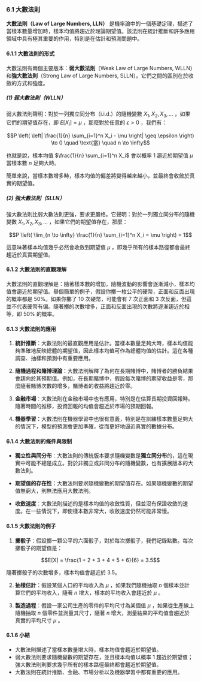 ### 6.1 大數法則

**大數法則（Law of Large Numbers, LLN）** 是機率論中的一個基礎定理，描述了當樣本數量增加時，樣本均值將趨近於理論期望值。該法則在統計推斷和許多應用領域中具有極其重要的作用，特別是在估計和預測問題中。

#### 6.1.1 大數法則的形式

大數法則有兩個主要版本：**弱大數法則**（Weak Law of Large Numbers, WLLN）和**強大數法則**（Strong Law of Large Numbers, SLLN）。它們之間的區別在於收斂的方式和強度。

##### (1) 弱大數法則（WLLN）

弱大數法則聲明：對於一列獨立同分布（i.i.d.）的隨機變數  $`X_1, X_2, X_3, \dots`$ ，如果它們的期望值存在，即  $`E[X_i] = \mu`$ ，那麼對於任意的  $`\epsilon > 0`$ ，我們有：


```math
P \left( \left| \frac{1}{n} \sum_{i=1}^n X_i - \mu \right| \geq \epsilon \right) \to 0 \quad \text{當} \quad n \to \infty
```


也就是說，樣本均值  $`\frac{1}{n} \sum_{i=1}^n X_i`$  會以概率 1 趨近於期望值  $`\mu`$  當樣本數  $`n`$  足夠大時。

簡單來說，當樣本數增多時，樣本均值的偏差將變得越來越小，並最終會收斂於真實的期望值。

##### (2) 強大數法則（SLLN）

強大數法則比弱大數法則更強，要求更嚴格。它聲明：對於一列獨立同分布的隨機變數  $`X_1, X_2, X_3, \dots`$ ，如果它們的期望值存在，那麼：


```math
P \left( \lim_{n \to \infty} \frac{1}{n} \sum_{i=1}^n X_i = \mu \right) = 1
```


這意味著樣本均值幾乎必然會收斂到期望值  $`\mu`$ ，即幾乎所有的樣本路徑都會最終趨近於真實期望值。

#### 6.1.2 大數法則的直觀理解

大數法則的直觀理解是：隨著樣本數的增加，隨機波動的影響會逐漸減小，樣本均值會趨近於期望值。舉個簡單的例子，假設你擲一枚公平的硬幣，正面和反面出現的概率都是 50%。如果你擲了 10 次硬幣，可能會有 7 次正面和 3 次反面，但這並不代表硬幣有偏。隨著擲的次數增多，正面和反面出現的次數將逐漸趨近於相等，即 50% 的概率。

#### 6.1.3 大數法則的應用

1. **統計推斷**：大數法則的最直觀應用是估計。當樣本數量足夠大時，樣本均值能夠準確地反映總體的期望值，因此樣本均值可作為總體均值的估計。這在各種調查、抽樣和預測中有重要應用。

2. **隨機過程和賭博理論**：大數法則解釋了為何在長期賭博中，賭博者的勝負結果會趨向於其預期值。例如，在長期賭博中，假設每次賭博的期望收益是零，那麼隨著賭博次數的增多，賭博者的收益將趨近於零。

3. **金融市場**：大數法則在金融市場中也有應用，特別是在估算長期投資回報時。隨著時間的推移，投資回報的均值會趨近於市場的預期回報。

4. **機器學習**：大數法則在機器學習中也很有意義，特別是在訓練樣本數量足夠大的情況下，模型的預測會更加準確，從而更好地逼近真實的數據分布。

#### 6.1.4 大數法則的條件與限制

- **獨立性與同分布**：大數法則的傳統版本要求隨機變數是**獨立同分布**的，這在現實中可能不總是成立。對於非獨立或非同分布的隨機變數，也有擴展版本的大數法則。
  
- **期望值的存在性**：大數法則要求隨機變數的期望值存在。如果隨機變數的期望值無窮大，則無法應用大數法則。

- **收斂速度**：大數法則描述的是樣本均值的收斂性質，但並沒有保證收斂的速度。在一些情況下，即使樣本數非常大，收斂速度仍然可能非常慢。

#### 6.1.5 大數法則的例子

1. **擲骰子**：假設擲一顆公平的六面骰子，對於每次擲骰子，我們記錄點數。每次擲骰子的期望值是：


```math
E[X] = \frac{1 + 2 + 3 + 4 + 5 + 6}{6} = 3.5
```


隨著擲骰子的次數增多，樣本均值會趨近於 3.5。

2. **抽樣估計**：假設某個人口的平均收入為  $`\mu`$ ，如果我們隨機抽取  $`n`$  個樣本並計算它們的平均收入，隨著  $`n`$  增大，樣本的平均收入會趨近於  $`\mu`$ 。

3. **製造過程**：假設一家公司生產的零件的平均尺寸為某個值  $`\mu`$ ，如果從生產線上隨機抽取  $`n`$  個零件並測量其尺寸，隨著  $`n`$  增大，測量結果的平均值會趨近於真實的平均尺寸  $`\mu`$ 。

#### 6.1.6 小結

- 大數法則描述了當樣本數量增大時，樣本均值會趨近於期望值。
- 弱大數法則要求隨機變數的期望存在，並且樣本均值以概率 1 趨近於期望值；強大數法則則要求幾乎所有的樣本路徑最終都會趨近於期望值。
- 大數法則在統計推斷、金融、市場分析以及機器學習中都有重要的應用。